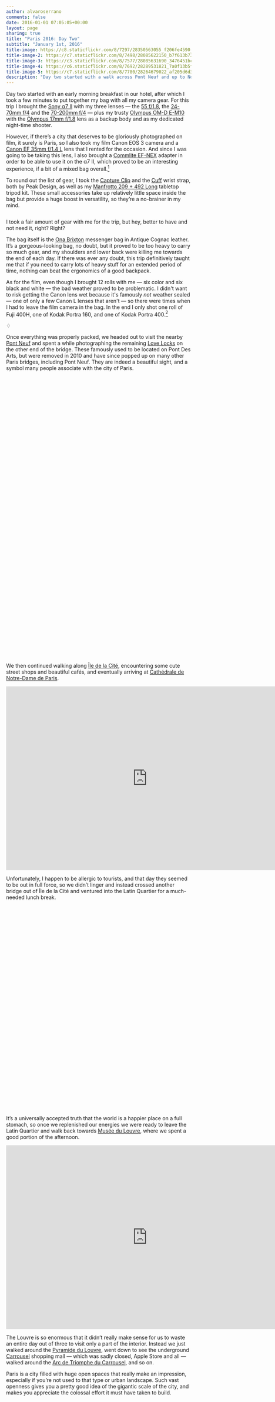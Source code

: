 ```yaml
---
author: alvaroserrano
comments: false
date: 2016-01-01 07:05:05+00:00
layout: page
sharing: true
title: "Paris 2016: Day Two"
subtitle: "January 1st, 2016"
title-image: https://c8.staticflickr.com/8/7297/28350563055_f206fe4590_o.jpg
title-image-2: https://c7.staticflickr.com/8/7498/28085622150_b7f613b73b_o.jpg
title-image-3: https://c3.staticflickr.com/8/7577/28085631690_3476451bc2_o.jpg
title-image-4: https://c6.staticflickr.com/8/7692/28289531821_7a0f13b5fc_o.jpg
title-image-5: https://c7.staticflickr.com/8/7780/28264679022_af205d6d3c_o.jpg
description: "Day two started with a walk across Pont Neuf and up to Notre Dame, followed by a brief stop for lunch in the Latin Quartier, and then a stroll around Musée du Louvre, Jardin des Tuileries, Place de la Concorde and finally, L’église de la Madeleine."
---
```


Day two started with an early morning breakfast in our hotel, after which I took a few minutes to put together my bag with all my camera gear. For this trip I brought the [Sony α7 II](http://www.amazon.com/dp/B00PX8CHO6/?tag=analogsens-20) with my three lenses — the [55 f/1.8](http://www.amazon.com/dp/B00FSB799Q/?tag=analogsens-20), the [24-70mm f/4](http://www.amazon.com/dp/B00FSB79FU/?tag=analogsens-20) and the [70-200mm f/4](http://www.amazon.com/dp/B00I8BICEO/?tag=analogsens-20) — plus my trusty [Olympus OM-D E-M10](http://www.amazon.com/dp/B00HPQ09H6/?tag=analogsens-20) with the [Olympus 17mm f/1.8](http://www.amazon.com/dp/B00CI3R4VU/?tag=analogsens-20) lens as a backup body and as my dedicated night-time shooter.

However, if there’s a city that deserves to be gloriously photographed on film, it surely is Paris, so I also took my film Canon EOS 3 camera and a [Canon EF 35mm f/1.4 L](http://www.amazon.com/dp/B00009R6WY/?tag=analogsens-20) lens that I rented for the occasion. And since I was going to be taking this lens, I also brought a [Commlite EF-NEX](http://www.amazon.com/dp/B00DW0EV2I/?tag=analogsens-20) adapter in order to be able to use it on the α7 II, which proved to be an interesting experience, if a bit of a mixed bag overall.[^Daytwo1]

[^Daytwo1]: Unfortunately, AF is pretty unreliable with this lens, even in good light, so I spent about 90% of my time using it in MF mode. I was honestly expecting AF performance to be significantly better with this adapter. Alas, that was not the case for me at all. Suffice it to say, I’ve already sent the adapter back to Amazon.

To round out the list of gear, I took the [Capture Clip](http://www.amazon.com/dp/B00H7JGOS4/?tag=analogsens-20) and the [Cuff](http://www.amazon.com/dp/B0115FC0B0/?tag=analogsens-20) wrist strap, both by Peak Design, as well as my [Manfrotto 209 + 492 Long](http://www.amazon.com/dp/B002VD8380/?tag=analogsens-20) tabletop tripod kit. These small accessories take up relatively little space inside the bag but provide a huge boost in versatility, so they’re a no-brainer in my mind.

<figure class="full-width">
	<a class="fancybox" rel="galleryParis2" href="https://farm2.staticflickr.com/1507/24147838733_36853de218_o.jpg"><img src="https://farm2.staticflickr.com/1507/24147838733_36853de218_o.jpg" alt="" /></a>
</figure>

<p class="caption">I took a fair amount of gear with me for the trip, but hey, better to have and not need it, right? Right?</p>

The bag itself is the [Ona Brixton](http://www.amazon.com/dp/B00AEB3PPC/?tag=analogsens-20) messenger bag in Antique Cognac leather. It’s a gorgeous-looking bag, no doubt, but it proved to be too heavy to carry so much gear, and my shoulders and lower back were killing me towards the end of each day. If there was ever any doubt, this trip definitively taught me that if you need to carry lots of heavy stuff for an extended period of time, nothing can beat the ergonomics of a good backpack.

As for the film, even though I brought 12 rolls with me — six color and six black and white — the bad weather proved to be problematic. I didn't want to risk getting the Canon lens wet because it's famously _not_ weather sealed — one of only a few Canon L lenses that aren't — so there were times when I had to leave the film camera in the bag. In the end I only shot one roll of Fuji 400H, one of Kodak Portra 160, and one of Kodak Portra 400.[^Daytwo2]

[^Daytwo2]: These are three high-quality film stocks, and for the first time ever I had them processed and scanned by [a professional film lab](http://carmencitafilmlab.com). I'm quite happy with the results, but if I'm being 100% honest, I'm not seeing a big enough quality difference to justify the extra cost, so in all likelihood I will continue to scan my film rolls at home for the foreseeable future.

<p class="card-separator">♢</p>

Once everything was properly packed, we headed out to visit the nearby [Pont Neuf](https://en.wikipedia.org/wiki/Pont_Neuf) and spent a while photographing the remaining [Love Locks](https://en.wikipedia.org/wiki/Love_lock) on the other end of the bridge. These famously used to be located on Pont Des Arts, but were removed in 2010 and have since popped up on many other Paris bridges, including Pont Neuf. They are indeed a beautiful sight, and a symbol many people associate with the city of Paris.

<section class="photoset">
	<figure class="full-width">
		<a class="fancybox" rel="galleryParis2" href="https://farm2.staticflickr.com/1684/24677050241_1ab6ebb9a9_o.jpg"><img src="https://farm2.staticflickr.com/1684/24677050241_1ab6ebb9a9_o.jpg" alt="" /></a>
	</figure>
	<figure class="sidebyside">
		<div class="stretchy-wrapper" style="padding-bottom:39.6%">
			<a class="fancybox" rel="galleryParis2" href="https://farm2.staticflickr.com/1611/24744339206_a207db2edb_o.jpg"><img src="https://farm2.staticflickr.com/1611/24744339206_a207db2edb_o.jpg" alt="" /></a>
			<a class="fancybox" rel="galleryParis2" href="https://farm2.staticflickr.com/1707/24681663231_c19972e0d7_o.jpg"><img src="https://farm2.staticflickr.com/1707/24681663231_c19972e0d7_o.jpg" alt="" /></a>
		</div>
	</figure>
	<figure class="sidebyside">
		<div class="stretchy-wrapper" style="padding-bottom:32.87%">
			<a class="fancybox" rel="galleryParis2" href="https://c7.staticflickr.com/8/7498/28085622150_b7f613b73b_o.jpg"><img src="https://c7.staticflickr.com/8/7498/28085622150_b7f613b73b_o.jpg" alt="" /></a>
			<a class="fancybox" rel="galleryParis2" href="https://farm2.staticflickr.com/1652/24770550905_669d9e3a1b_o.jpg"><img src="https://farm2.staticflickr.com/1652/24770550905_669d9e3a1b_o.jpg" alt="" /></a>
		</div>
	</figure>
	<figure class="full-width">
		<a class="fancybox" rel="galleryParis2" href="https://farm2.staticflickr.com/1563/24653136252_6225a00e01_o.jpg"><img src="https://farm2.staticflickr.com/1563/24653136252_6225a00e01_o.jpg" alt="" /></a>
	</figure>
	<figure class="sidebyside">
		<div class="stretchy-wrapper" style="padding-bottom:32.97%">
			<a class="fancybox" rel="galleryParis2" href="https://farm2.staticflickr.com/1535/24652963552_37ae608092_o.jpg"><img src="https://farm2.staticflickr.com/1535/24652963552_37ae608092_o.jpg" alt="" /></a>
			<a class="fancybox" rel="galleryParis2" href="https://farm2.staticflickr.com/1647/24142464544_d750749c04_o.jpg"><img src="https://farm2.staticflickr.com/1647/24142464544_d750749c04_o.jpg" alt="" /></a>
	</div>
	</figure>
	<figure class="full-width">
		<a class="fancybox" rel="galleryParis2" href="https://farm2.staticflickr.com/1691/24744725576_6b5b5f47bd_o.jpg"><img src="https://farm2.staticflickr.com/1691/24744725576_6b5b5f47bd_o.jpg" alt="" /></a>
	</figure>
	<figure class="sidebyside">
		<div class="stretchy-wrapper" style="padding-bottom:35.41%">
			<a class="fancybox" rel="galleryParis2" href="https://farm2.staticflickr.com/1506/24408089739_1176c0f118_o.jpg"><img src="https://farm2.staticflickr.com/1506/24408089739_1176c0f118_o.jpg" alt="" /></a>
			<a class="fancybox" rel="galleryParis2" href="https://farm2.staticflickr.com/1512/24142802554_b83b4ed40e_o.jpg"><img src="https://farm2.staticflickr.com/1512/24142802554_b83b4ed40e_o.jpg" alt="" /></a>
	</div>
	</figure>
	<figure class="full-width">
		<a class="fancybox" rel="galleryParis2" href="https://c8.staticflickr.com/8/7297/28350563055_f206fe4590_o.jpg"><img src="https://c8.staticflickr.com/8/7297/28350563055_f206fe4590_o.jpg" alt="" /></a>
	</figure>
</section>

We then continued walking along [Île de la Cité](https://en.wikipedia.org/wiki/Île_de_la_Cité), encountering some cute street shops and beautiful cafés, and eventually arriving at [Cathédrale de Notre-Dame de Paris](https://en.wikipedia.org/wiki/Notre_Dame_de_Paris). 

<section class="google-maps"><iframe src="https://www.google.com/maps/embed?pb=!1m62!1m12!1m3!1d5250.239533610485!2d2.341413129072554!3d48.85592652624653!2m3!1f0!2f0!3f0!3m2!1i1024!2i768!4f13.1!4m47!3e2!4m5!1s0x47e66e21ef51e16f%3A0x8e316c31053467de!2s19+Rue+du+Pont+Neuf%2C+75001+Paris%2C+Francia!3m2!1d48.8603483!2d2.3440535!4m5!1s0x47e66e208ddb058b%3A0xd469600dcb63f51b!2sPuente+Nuevo%2C+75001+Paris%2C+Francia!3m2!1d48.85705!2d2.3413252!4m5!1s0x47e66e2005ae567d%3A0x33ff7de2fe1d9f6d!2sQuai+de+l&#39;Horloge%2C+75001+Paris%2C+Francia!3m2!1d48.8569051!2d2.3437251999999997!4m5!1s0x47e671e1dcf206f7%3A0xaae327403974927!2sQuai+de+la+Corse%2C+75004+Paris%2C+Francia!3m2!1d48.855661999999995!2d2.3483175!4m5!1s0x47e671e188f37ed7%3A0x56025d2d8be8fafa!2sRue+d&#39;Arcole%2C+75004+Paris%2C+Francia!3m2!1d48.854382199999996!2d2.3497787!4m5!1s0x47e671e19ff53a01%3A0x36401da7abfa068d!2sCath%C3%A9drale+Notre-Dame+de+Paris%2C+6+Parvis+Notre+Dame+-+Place+Jean-Paul+II%2C+75004+Paris%2C+Francia!3m2!1d48.8529682!2d2.3499021!4m3!3m2!1d48.8514908!2d2.3472569!4m5!1s0x47e671e0962fe41b%3A0xdb0cdd91d5b97c5f!2sRue+Saint-S%C3%A9verin%2C+75005+Paris%2C+Francia!3m2!1d48.8524673!2d2.3450972!5e0!3m2!1ses!2ses!4v1454509347938" width="768" height="500" frameborder="0" style="border:0" allowfullscreen></iframe></section>

Unfortunately, I happen to be allergic to tourists, and that day they seemed to be out in full force, so we didn’t linger and instead crossed another bridge out of Île de la Cité and ventured into the Latin Quartier for a much-needed lunch break.

<section class="photoset">
	<figure class="full-width">
		<a class="fancybox" rel="galleryParis2" href="https://farm2.staticflickr.com/1548/24403294479_a9cf88d5b8_o.jpg"><img src="https://farm2.staticflickr.com/1548/24403294479_a9cf88d5b8_o.jpg" alt="" /></a>
	</figure>
	<figure class="sidebyside">
		<div class="stretchy-wrapper" style="padding-bottom:33.15%">
			<a class="fancybox" rel="galleryParis2" href="https://farm2.staticflickr.com/1570/24653136042_265c6b42d1_o.jpg"><img src="https://farm2.staticflickr.com/1570/24653136042_265c6b42d1_o.jpg" alt="" /></a>
			<a class="fancybox" rel="galleryParis2" href="https://farm2.staticflickr.com/1615/24403294339_da6bb83935_o.jpg"><img src="https://farm2.staticflickr.com/1615/24403294339_da6bb83935_o.jpg" alt="" /></a>
	</div>
	</figure>
	<figure class="full-width">
		<a class="fancybox" rel="galleryParis2" href="https://farm2.staticflickr.com/1708/24653136162_bff1f2f14e_o.jpg"><img src="https://farm2.staticflickr.com/1708/24653136162_bff1f2f14e_o.jpg" alt="" /></a>
	</figure>
	<figure class="sidebyside">
		<div class="stretchy-wrapper" style="padding-bottom:33.02%">
			<a class="fancybox" rel="galleryParis2" href="https://farm2.staticflickr.com/1583/24653136112_0e56765c65_o.jpg"><img src="https://farm2.staticflickr.com/1583/24653136112_0e56765c65_o.jpg" alt="" /></a>
			<a class="fancybox" rel="galleryParis2" href="https://farm2.staticflickr.com/1655/24744725486_e091f66eed_o.jpg"><img src="https://farm2.staticflickr.com/1655/24744725486_e091f66eed_o.jpg" alt="" /></a>
	</div>
	</figure>
	<figure class="full-width">
		<a class="fancybox" rel="galleryParis2" href="https://farm2.staticflickr.com/1656/24770947885_9fba212ce0_o.jpg"><img src="https://farm2.staticflickr.com/1656/24770947885_9fba212ce0_o.jpg" alt="" /></a>
	</figure>
	<figure class="sidebyside">
		<div class="stretchy-wrapper" style="padding-bottom:33.113%">
			<a class="fancybox" rel="galleryParis2" href="https://farm2.staticflickr.com/1622/24475428860_906201f6a4_o.jpg"><img src="https://farm2.staticflickr.com/1622/24475428860_906201f6a4_o.jpg" alt="" /></a>
			<a class="fancybox" rel="galleryParis2" href="https://farm2.staticflickr.com/1453/24744725356_c1d53746a9_o.jpg"><img src="https://farm2.staticflickr.com/1453/24744725356_c1d53746a9_o.jpg" alt="" /></a>
	</div>
	</figure>
	<figure class="full-width">
		<a class="fancybox" rel="galleryParis2" href="https://farm2.staticflickr.com/1471/24677449031_8638ab385b_o.jpg"><img src="https://farm2.staticflickr.com/1471/24677449031_8638ab385b_o.jpg" alt="" /></a>
	</figure>
</section>

It’s a universally accepted truth that the world is a happier place on a full stomach, so once we replenished our energies we were ready to leave the Latin Quartier and walk back towards [Musée du Louvre](https://en.wikipedia.org/wiki/Louvre), where we spent a good portion of the afternoon. 

<section class="google-maps"><iframe src="https://www.google.com/maps/embed?pb=!1m44!1m12!1m3!1d5250.188163681856!2d2.3385705290726015!3d48.85641632617765!2m3!1f0!2f0!3f0!3m2!1i1024!2i768!4f13.1!4m29!3e2!4m5!1s0x47e671e0962fe41b%3A0xdb0cdd91d5b97c5f!2sRue+Saint-S%C3%A9verin%2C+75005+Paris%2C+Francia!3m2!1d48.8524673!2d2.3450972!4m3!3m2!1d48.853242099999996!2d2.3440513!4m5!1s0x47e66e1fd0b911a5%3A0xcce1e4febc527859!2sPont+au+Change%2C+Quai+de+la+M%C3%A9gisserie%2C+75001+Paris%2C+Francia!3m2!1d48.856547899999995!2d2.346666!4m5!1s0x47e66e20fd13226b%3A0x9707207c217954cc!2sQuai+du+Louvre%2C+75001+Paris%2C+Francia!3m2!1d48.8589896!2d2.3398577!4m5!1s0x47e66e26b717ee89%3A0xae01efbe34d9c090!2zQ291ciBDYXJyw6llLCBQYXLDrXMsIEZyYW5jaWE!3m2!1d48.8603514!2d2.3385962!5e0!3m2!1ses!2ses!4v1454509613212" width="768" height="500" frameborder="0" style="border:0" allowfullscreen></iframe></section>

The Louvre is so enormous that it didn’t really make sense for us to waste an entire day out of three to visit only a part of the interior. Instead we just walked around the [Pyramide du Louvre](https://en.wikipedia.org/wiki/Louvre_Pyramid), went down to see the underground [Carrousel](https://en.wikipedia.org/wiki/Carrousel_du_Louvre) shopping mall — which was sadly closed, Apple Store and all — walked around the [Arc de Triomphe du Carrousel](https://en.wikipedia.org/wiki/Arc_de_Triomphe_du_Carrousel), and so on.

Paris is a city filled with huge open spaces that really make an impression, especially if you’re not used to that type or urban landscape. Such vast openness gives you a pretty good idea of the gigantic scale of the city, and makes you appreciate the colossal effort it must have taken to build.

<section class="photoset">
	<figure class="sidebyside">
		<div class="stretchy-wrapper" style="padding-bottom:34.9%">
			<a class="fancybox" rel="galleryParis2" href="https://farm2.staticflickr.com/1558/24744725316_b6b29ef01d_o.jpg"><img src="https://farm2.staticflickr.com/1558/24744725316_b6b29ef01d_o.jpg" alt="" /></a>
			<a class="fancybox" rel="galleryParis2" href="https://farm2.staticflickr.com/1594/24403294259_63754cf032_o.jpg"><img src="https://farm2.staticflickr.com/1594/24403294259_63754cf032_o.jpg" alt="" /></a>
	</div>
	</figure>
	<figure class="sidebyside">
		<div class="stretchy-wrapper" style="padding-bottom:39.55%">
			<a class="fancybox" rel="galleryParis2" href="https://farm2.staticflickr.com/1568/24770947745_35f0777f4a_o.jpg"><img src="https://farm2.staticflickr.com/1568/24770947745_35f0777f4a_o.jpg" alt="" /></a>
			<a class="fancybox" rel="galleryParis2" href="https://farm2.staticflickr.com/1445/24481338010_8bee34e8f0_o.jpg"><img src="https://farm2.staticflickr.com/1445/24481338010_8bee34e8f0_o.jpg" alt="" /></a>
	</div>
	</figure>
	<figure class="full-width">
		<a class="fancybox" rel="galleryParis2" href="https://farm2.staticflickr.com/1441/24683677911_4430f3e337_o.jpg"><img src="https://farm2.staticflickr.com/1441/24683677911_4430f3e337_o.jpg" alt="" /></a>
	</figure>
	<figure class="full-width">
		<a class="fancybox" rel="galleryParis2" href="https://farm2.staticflickr.com/1606/24744725226_cb415a3625_o.jpg"><img src="https://farm2.staticflickr.com/1606/24744725226_cb415a3625_o.jpg" alt="" /></a>
	</figure>
	<figure class="sidebyside">
		<div class="stretchy-wrapper" style="padding-bottom:31.45%">
			<a class="fancybox" rel="galleryParis2" href="https://farm2.staticflickr.com/1488/24770947685_517fe2b940_o.jpg"><img src="https://farm2.staticflickr.com/1488/24770947685_517fe2b940_o.jpg" alt="" /></a>
			<a class="fancybox" rel="galleryParis2" href="https://farm2.staticflickr.com/1706/24475428670_07374b8710_o.jpg"><img src="https://farm2.staticflickr.com/1706/24475428670_07374b8710_o.jpg" alt="" /></a>
	</div>
	</figure>
	<figure class="full-width">
		<a class="fancybox" rel="galleryParis2" href="https://farm2.staticflickr.com/1538/24403294109_2627b1a9df_o.jpg"><img src="https://farm2.staticflickr.com/1538/24403294109_2627b1a9df_o.jpg" alt="" /></a>
	</figure>
	<figure class="sidebyside">
		<div class="stretchy-wrapper" style="padding-bottom:34.75%">
			<a class="fancybox" rel="galleryParis2" href="https://farm2.staticflickr.com/1487/24142802234_a5f7071716_o.jpg"><img src="https://farm2.staticflickr.com/1487/24142802234_a5f7071716_o.jpg" alt="" /></a>
			<a class="fancybox" rel="galleryParis2" href="https://farm2.staticflickr.com/1694/24750763276_327645bdf3_o.jpg"><img src="https://farm2.staticflickr.com/1694/24750763276_327645bdf3_o.jpg" alt="" /></a>
	</div>
	</figure>
</section>

We tried to breathe in the atmosphere of the place as much as possible, and then we continued walking along the [Jardin des Tuileries](https://en.wikipedia.org/wiki/Tuileries_Garden) up to [Place de la Concorde](https://en.wikipedia.org/wiki/Place_de_la_Concorde). This is a beautiful walk, and I wish we had been a bit luckier with the weather, because the overcast day and cold temperatures were not exactly encouraging us to stay outside. Fortunately, there were plenty of interesting photo opportunities along the way.

<section class="google-maps"><iframe src="https://www.google.com/maps/embed?pb=!1m34!1m12!1m3!1d5249.462991886337!2d2.3241589001973653!3d48.8633302747986!2m3!1f0!2f0!3f0!3m2!1i1024!2i768!4f13.1!4m19!3e2!4m5!1s0x47e66e267a32d441%3A0xb0088e1f7c07f451!2sLouvre+Pyramid%2C+75001+Paris!3m2!1d48.8610135!2d2.3358583!4m5!1s0x47e66e2f4dbfd055%3A0xdd4efd9b8b7365b5!2sArc+de+Triomphe+du+Carrousel%2C+Paris%2C+France!3m2!1d48.861723!2d2.3328789999999997!4m5!1s0x47e66fcd61ae0a01%3A0x18030de10e25ab2c!2sPlace+de+la+Concorde%2C+Paris%2C+France!3m2!1d48.8656331!2d2.3212357!5e0!3m2!1sen!2ses!4v1454494637390" width="768" height="500" frameborder="0" style="border:0" allowfullscreen></iframe></section>

A while later we reached the [Grande Roue de Paris](https://en.wikipedia.org/wiki/Roue_de_Paris), a giant ferris wheel that is erected in Place de la Concorde every year for Christmas and which gives the city an unmistakeable holiday vibe.

<section class="photoset">
	<figure class="full-width">
		<a class="fancybox" rel="galleryParis2" href="https://farm2.staticflickr.com/1688/24475428550_d0e5f99d92_o.jpg"><img src="https://farm2.staticflickr.com/1688/24475428550_d0e5f99d92_o.jpg" alt="" /></a>
	</figure>
	<figure class="sidebyside">
		<div class="stretchy-wrapper" style="padding-bottom:48.25%">
			<a class="fancybox" rel="galleryParis2" href="https://farm2.staticflickr.com/1643/24744725076_f20b53398e_o.jpg"><img src="https://farm2.staticflickr.com/1643/24744725076_f20b53398e_o.jpg" alt="" /></a>
			<a class="fancybox" rel="galleryParis2" href="https://farm2.staticflickr.com/1665/24653135672_02e2960eda_o.jpg"><img src="https://farm2.staticflickr.com/1665/24653135672_02e2960eda_o.jpg" alt="" /></a>
	</div>
	</figure>
	<figure class="full-width">
		<a class="fancybox" rel="galleryParis2" href="https://farm2.staticflickr.com/1547/24744725046_8a8a4135d9_o.jpg"><img src="https://farm2.staticflickr.com/1547/24744725046_8a8a4135d9_o.jpg" alt="" /></a>
	</figure>
	<figure class="full-width">
		<a class="fancybox" rel="galleryParis2" href="https://c3.staticflickr.com/8/7577/28085631690_3476451bc2_o.jpg"><img src="https://c3.staticflickr.com/8/7577/28085631690_3476451bc2_o.jpg" alt="" /></a>
	</figure>
	<figure class="sidebyside">
		<div class="stretchy-wrapper" style="padding-bottom:33.02%">
			<a class="fancybox" rel="galleryParis2" href="https://farm2.staticflickr.com/1551/24144100483_a906bc5939_o.jpg"><img src="https://farm2.staticflickr.com/1551/24144100483_a906bc5939_o.jpg" alt="" /></a>
			<a class="fancybox" rel="galleryParis2" href="https://farm2.staticflickr.com/1496/24142801904_b44730d45b_o.jpg"><img src="https://farm2.staticflickr.com/1496/24142801904_b44730d45b_o.jpg" alt="" /></a>
	</div>
	</figure>
	<figure class="full-width">
		<a class="fancybox" rel="galleryParis2" href="https://farm2.staticflickr.com/1669/24475428340_fbcf53af68_o.jpg"><img src="https://farm2.staticflickr.com/1669/24475428340_fbcf53af68_o.jpg" alt="" /></a>
	</figure>
	<figure class="full-width">
		<a class="fancybox" rel="galleryParis2" href="https://farm2.staticflickr.com/1713/24677448511_c938f82d50_o.jpg"><img src="https://farm2.staticflickr.com/1713/24677448511_c938f82d50_o.jpg" alt="" /></a>
	</figure>
	<figure class="sidebyside">
		<div class="stretchy-wrapper" style="padding-bottom:52.26%">
			<a class="fancybox" rel="galleryParis2" href="https://farm2.staticflickr.com/1706/24770947145_4fa53761ec_o.jpg"><img src="https://farm2.staticflickr.com/1706/24770947145_4fa53761ec_o.jpg" alt="" /></a>
			<a class="fancybox" rel="galleryParis2" href="https://farm2.staticflickr.com/1453/24163698693_aac2cce8f4_o.jpg"><img src="https://farm2.staticflickr.com/1453/24163698693_aac2cce8f4_o.jpg" alt="" /></a>
	</div>
	</figure>
	<figure class="full-width">
		<a class="fancybox" rel="galleryParis2" href="https://c6.staticflickr.com/8/7692/28289531821_7a0f13b5fc_o.jpg"><img src="https://c6.staticflickr.com/8/7692/28289531821_7a0f13b5fc_o.jpg" alt="" /></a>
	</figure>
</section>

By now it was getting darker and we were also getting a bit tired ourselves, so we headed out of Place de la Concorde and walked along Rue Royale until our final destination of the day: [L’église de la Madeleine](https://en.wikipedia.org/wiki/La_Madeleine,_Paris).

<section class="google-maps"><iframe src="https://www.google.com/maps/embed?pb=!1m34!1m12!1m3!1d2624.494878513256!2d2.320521651562002!3d48.8678418078931!2m3!1f0!2f0!3f0!3m2!1i1024!2i768!4f13.1!4m19!3e2!4m5!1s0x47e66fcd61ae0a01%3A0x18030de10e25ab2c!2sPlace+de+la+Concorde%2C+Paris%2C+France!3m2!1d48.8656331!2d2.3212357!4m5!1s0x47e66e32caa91cb7%3A0xf731154588831f20!2sRue+Royale%2C+75008+Paris%2C+France!3m2!1d48.8683778!2d2.3232624!4m5!1s0x47e66e32f5011cef%3A0x5ff753fc9448c2b6!2sL&#39;%C3%A9glise+de+la+Madeleine%2C+Place+de+la+Madeleine%2C+Paris%2C+France!3m2!1d48.8700435!2d2.3245502!5e0!3m2!1sen!2ses!4v1454494777784" width="768" height="500" frameborder="0" style="border:0" allowfullscreen></iframe></section>

Religious inclinations aside, La Madeleine is an awe-inspiring structure. Erected in the middle of a spacious square, it proudly stands tall for everyone to see. Luckily, there was no line to get inside, so we managed to visit the interior for a few minutes before calling it a day and going back to the hotel.

<section class="photoset">
	<figure class="full-width">
		<a class="fancybox" rel="galleryParis2" href="https://farm2.staticflickr.com/1500/24653135382_8e330d185c_o.jpg"><img src="https://farm2.staticflickr.com/1500/24653135382_8e330d185c_o.jpg" alt="" /></a>
	</figure>
	<figure class="sidebyside">
		<div class="stretchy-wrapper" style="padding-bottom:33.745%">
			<a class="fancybox" rel="galleryParis2" href="https://farm2.staticflickr.com/1580/24677448411_68a122c5ae_o.jpg"><img src="https://farm2.staticflickr.com/1580/24677448411_68a122c5ae_o.jpg" alt="" /></a>
			<a class="fancybox" rel="galleryParis2" href="https://farm2.staticflickr.com/1516/24142801664_c50ac9bee6_o.jpg"><img src="https://farm2.staticflickr.com/1516/24142801664_c50ac9bee6_o.jpg" alt="" /></a>
	</div>
	</figure>
	<figure class="sidebyside">
		<div class="stretchy-wrapper" style="padding-bottom:35.55%">
			<a class="fancybox" rel="galleryParis2" href="https://farm2.staticflickr.com/1655/24422805129_0c7a55e2d2_o.jpg"><img src="https://farm2.staticflickr.com/1655/24422805129_0c7a55e2d2_o.jpg" alt="" /></a>
			<a class="fancybox" rel="galleryParis2" href="https://farm2.staticflickr.com/1533/24744724596_8a79719d9a_o.jpg"><img src="https://farm2.staticflickr.com/1533/24744724596_8a79719d9a_o.jpg" alt="" /></a>
	</div>
	</figure>
	<figure class="full-width">
		<a class="fancybox" rel="galleryParis2" href="https://c7.staticflickr.com/8/7780/28264679022_af205d6d3c_o.jpg"><img src="https://c7.staticflickr.com/8/7780/28264679022_af205d6d3c_o.jpg" alt="" /></a>
	</figure>
</section>

After such a long day and considering we had been up quite late the previous night, it will come as no surprise that by this point we were totally exhausted, so instead of walking to the hotel, we grabbed a couple of bicycles from [the Velib’ public system](http://en.velib.paris.fr/How-it-works) and that way we managed to make it back in just a few minutes.

That night we grabbed a quick bite near the hotel and then crashed into bed quite early in order to rest as much as possible for the next day.

Don’t miss [Day Three](/photostories/paris_2016/day_3/#landing-point) to know how this photo story continues.